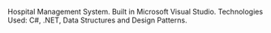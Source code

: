 Hospital Management System.
Built in Microsoft Visual Studio.
Technologies Used: C#, .NET, Data Structures and Design Patterns.
